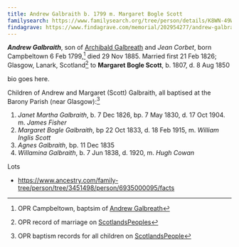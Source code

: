 ```yaml
---
title: Andrew Galbraith b. 1799 m. Margaret Bogle Scott
familysearch: https://www.familysearch.org/tree/person/details/K8WN-49W
findagrave: https://www.findagrave.com/memorial/202954277/andrew-galbraith
---
```

***Andrew Galbraith***, son of [Archibald Galbreath](galbreath-archibald-1760.md) and *Jean Corbet*, born Campbeltown 6 Feb 1799,[^birth] died 29 Nov 1885.  Married first 21 Feb 1826; Glasgow, Lanark, Scotland[^marriage] to **Margaret Bogle Scott**, b. 1807, d. 8 Aug 1850

bio goes here.  

Children of Andrew and Margaret (Scott) Galbraith, all baptised at the Barony Parish (near Glasgow):[^children]

1. *Janet Martha Galbraith*, b. 7 Dec 1826, bp. 7 May 1830, d. 17 Oct 1904.  m. *James Fisher*
2. *Margaret Bogle Galbraith*, bp 22 Oct 1833, d. 18 Feb 1915, m. *William Inglis Scott*
3. *Agnes Galbraith*, bp. 11 Dec 1835
4. *Willamina Galbraith*, b. 7 Jun 1838, d. 1920,  m. *Hugh Cowan*

[^birth]: OPR Campbeltown, baptsim of [Andrew Galbreath](/sources/opr-campbeltown-births.md#1799-02-10-andrew-galbreath)

[^marriage]: OPR record of marriage on [ScotlandsPeoples](https://www.scotlandspeople.gov.uk/record-results?search_type=people&event=M&record_type%5B0%5D=opr_marriages&church_type=Old%20Parish%20Registers&dl_cat=church&dl_rec=church-banns-marriages&surname=Galbraith&surname_so=exact&forename=Andrew&forename_so=starts&sex=M&spouse_name=Scott&spouse_name_so=exact&from_year=1826&to_year=1826&record=Church%20of%20Scotland%20%28old%20parish%20registers%29%20Roman%20Catholic%20Church%20Other%20churches)

[^children]: OPR baptism records for all children on [ScotlandsPeople](https://www.scotlandspeople.gov.uk/record-results?search_type=people&event=%28B%20OR%20C%20OR%20S%29&record_type%5B0%5D=opr_births&church_type=Old%20Parish%20Registers&dl_cat=church&dl_rec=church-births-baptisms&surname=Galbraith&surname_so=exact&forename_so=starts&from_year=1826&to_year=1838&parent_names=galbraith&parent_names_so=exact&parent_name_two=scott&parent_name_two_so=exact&record=Church%20of%20Scotland%20%28old%20parish%20registers%29%20Roman%20Catholic%20Church%20Other%20churches&sort=asc&order=Date&field=year)

Lots

- https://www.ancestry.com/family-tree/person/tree/3451498/person/6935000095/facts
